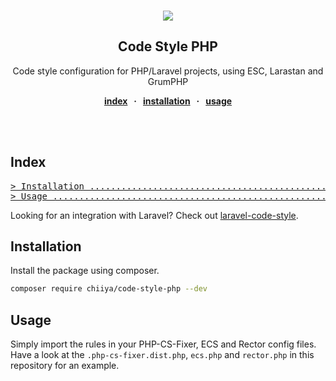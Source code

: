 <br />
<div align="center">
  <p align="center">
    <a href="https://php.net/" target="_blank"><img src="https://img.shields.io/badge/php-%3E%3D%208.1-8892BF.svg"></a>
  </p>

  <strong>
    <h2 align="center">Code Style PHP</h2>
  </strong>

  <p align="center">
    Code style configuration for PHP/Laravel projects, using ESC, Larastan and GrumPHP 
  </p>

  <p align="center">
    <strong>
    <a href="#index">index</a>
    &nbsp; &middot; &nbsp;
    <a href="#installation">installation</a>
    &nbsp; &middot; &nbsp;
    <a href="#usage">usage</a>
    </strong>
  </p>

  <br>
</div>
<br />

## Index

<pre>
<a href="#installation"
>> Installation ..................................................................... </a>
<a href="#usage"
>> Usage ............................................................................ </a>
</pre>

Looking for an integration with Laravel? Check out [laravel-code-style](https://github.com/chiiya/laravel-code-style).

## Installation

Install the package using composer.

```bash
composer require chiiya/code-style-php --dev
```

## Usage
Simply import the rules in your PHP-CS-Fixer, ECS and Rector config files. Have a look at the 
`.php-cs-fixer.dist.php`, `ecs.php` and `rector.php` in this repository for an example.
